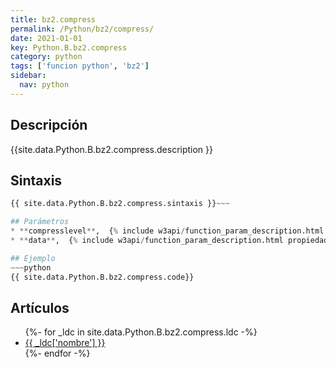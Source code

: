 ```yaml
---
title: bz2.compress
permalink: /Python/bz2/compress/
date: 2021-01-01
key: Python.B.bz2.compress
category: python
tags: ['funcion python', 'bz2']
sidebar: 
  nav: python
---
```


## Descripción
{{site.data.Python.B.bz2.compress.description }}

## Sintaxis
~~~python
{{ site.data.Python.B.bz2.compress.sintaxis }}~~~

## Parámetros
* **compresslevel**,  {% include w3api/function_param_description.html propiedad=site.data.Python.B.bz2.compress valor="compresslevel" %}
* **data**,  {% include w3api/function_param_description.html propiedad=site.data.Python.B.bz2.compress valor="data" %}

## Ejemplo
~~~python
{{ site.data.Python.B.bz2.compress.code}}
~~~

## Artículos
<ul>
{%- for _ldc in site.data.Python.B.bz2.compress.ldc -%}
   <li>
       <a href="{{_ldc['url'] }}">{{ _ldc['nombre'] }}</a>
   </li>
{%- endfor -%}
</ul>
